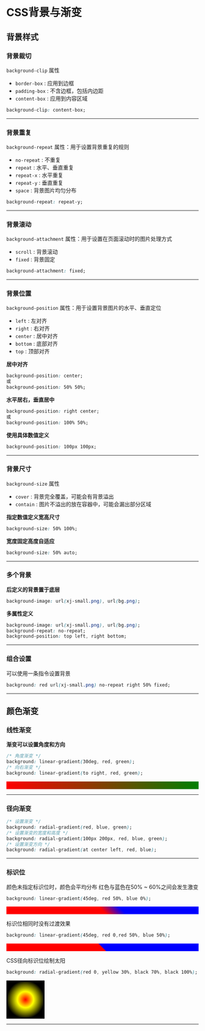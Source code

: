 # CSS背景与渐变
## 背景样式
### 背景裁切
`background-clip` 属性
- `border-box` : 应用到边框
- `padding-box` : 不含边框，包括内边距
- `content-box` : 应用到内容区域

```CSS
background-clip: content-box;
```
****
### 背景重复
`background-repeat` 属性：用于设置背景重复的规则
- `no-repeat` : 不重复
- `repeat` : 水平、垂直重复
- `repeat-x` : 水平重复
- `repeat-y` : 垂直重复
- `space` : 背景图片均匀分布

```CSS
background-repeat: repeat-y;
```
****
### 背景滚动
`background-attachment` 属性：用于设置在页面滚动时的图片处理方式
- `scroll` : 背景滚动
- `fixed` : 背景固定

```CSS
background-attachment: fixed;
```
****
### 背景位置
`background-position` 属性：用于设置背景图片的水平、垂直定位
- `left` : 左对齐
- `right` : 右对齐
- `center` : 居中对齐
- `bottom` : 底部对齐
- `top` : 顶部对齐

**居中对齐**
```CSS
background-position: center;
或
background-position: 50% 50%;
```
**水平居右，垂直居中**
```CSS
background-position: right center;
或
background-position: 100% 50%;
```
**使用具体数值定义**
```CSS
background-position: 100px 100px;
```
****
### 背景尺寸
`background-size` 属性
- `cover` : 背景完全覆盖，可能会有背景溢出
- `contain` : 图片不溢出的放在容器中，可能会漏出部分区域

**指定数值定义宽高尺寸**
```CSS
background-size: 50% 100%;
```
**宽度固定高度自适应**
```CSS
background-size: 50% auto;
```
****
### 多个背景
**后定义的背景置于底层**
```CSS
background-image: url(xj-small.png), url(bg.png);
```
**多属性定义**
```CSS
background-image: url(xj-small.png), url(bg.png);
background-repeat: no-repeat;
background-position: top left, right bottom;
```
****
### 组合设置
可以使用一条指令设置背景
```CSS
background: red url(xj-small.png) no-repeat right 50% fixed;
```
****
## 颜色渐变
### 线性渐变
**渐变可以设置角度和方向**
```CSS
/* 角度渐变 */
background: linear-gradient(30deg, red, green);
/* 向右渐变 */
background: linear-gradient(to right, red, green);
```
<div style="height: 20px;background: linear-gradient(to right, red, green)"></div>

****
### 径向渐变
```CSS
/* 设置渐变 */
background: radial-gradient(red, blue, green);
/* 设置渐变的宽度和高度 */
background: radial-gradient(100px 200px, red, blue, green);
/* 设置渐变方向 */
background: radial-gradient(at center left, red, blue);
```

****
### 标识位
颜色未指定标识位时，颜色会平均分布
红色与蓝色在50% ~ 60%之间会发生激变
```CSS
background: linear-gradient(45deg, red 50%, blue 0%);
```
<div style="height: 20px; background: linear-gradient(45deg, red 50%, blue 60%);"></div>

标识位相同时没有过渡效果
```CSS
background: linear-gradient(45deg, red 0,red 50%, blue 50%);
```
<div style="height: 20px; background: linear-gradient(45deg, red 0,red 50%, blue 50%);"></div>

CSS径向标识位绘制太阳
```CSS
background: radial-gradient(red 0, yellow 30%, black 70%, black 100%);
```
<div style="width: 100px; height: 100px; background: radial-gradient(red 0, yellow 30%, black 70%, black 100%);"></div>

****
